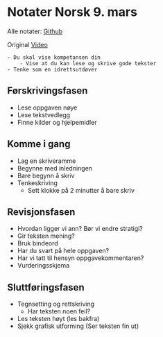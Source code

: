 # Notater Norsk 9. mars 
Alle notater: [Github](https://github.com/nikolai-borbe/skole)

Original [Video](https://www.youtube.com/watch?v=dC7vwbWoB7I)

``` 
- Du skal vise kompetansen din
    - Vise at du kan lese og skrive gode tekster
- Tenke som en idrettsutdøver
```

## Førskrivingsfasen
- Lese oppgaven nøye
- Lese tekstvedlegg
- Finne kilder og hjelpemidler

## Komme i gang
- Lag en skriveramme
- Begynne med inledningen
- Bare begynn å skriv
- Tenkeskriving
    - Sett klokke på 2 minutter å bare skriv

## Revisjonsfasen
- Hvordan ligger vi ann? Bør vi endre stratigi?
- Gir teksten mening?
- Bruk bindeord
- Har du svart på hele oppgaven?
- Har vi tatt til hensyn oppgavekommentaren?
- Vurderingsskjema

## Sluttføringsfasen
- Tegnsetting og rettskriving
    - Har teksten noen feil?
- Les teksten høyt (les bakfra)
- Sjekk grafisk utforming (Ser teksten fin ut)

